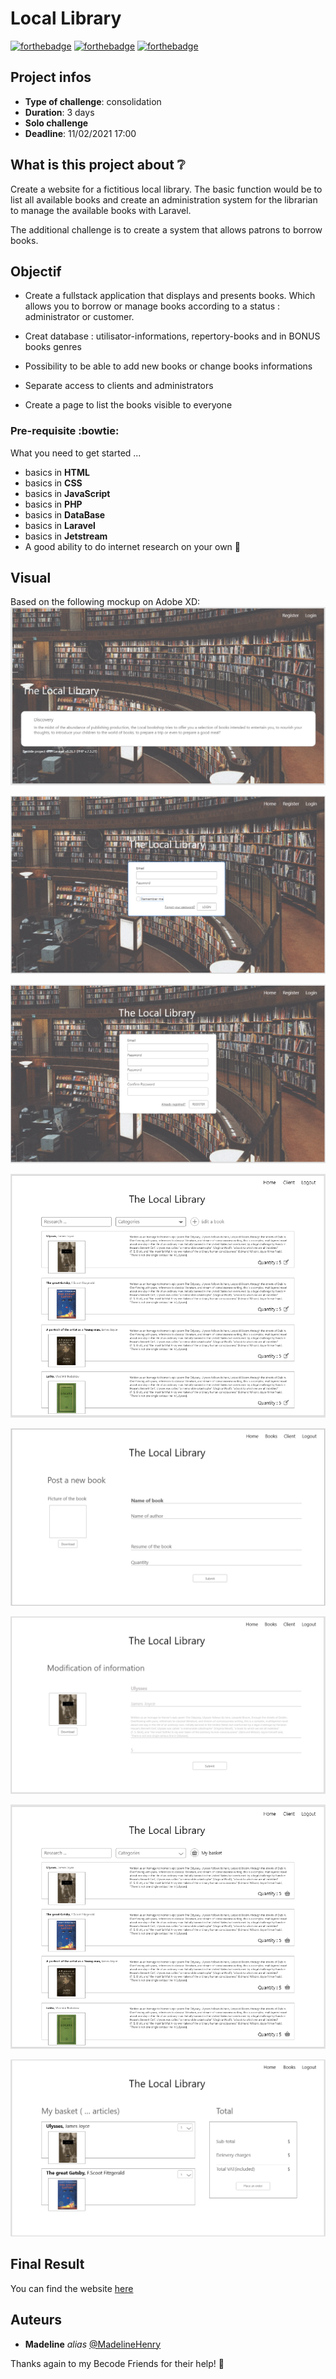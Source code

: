 # Local Library

[![forthebadge](http://forthebadge.com/images/badges/built-with-love.svg)](http://forthebadge.com) [![forthebadge](https://forthebadge.com/images/badges/validated-html5.svg)](http://forthebadge.com) [![forthebadge](https://forthebadge.com/images/badges/uses-css.svg)](http://forthebadge.com)

## Project infos 

- **Type of challenge**: consolidation
- **Duration**: 3 days
- **Solo challenge**
- **Deadline**: 11/02/2021 17:00

## What is this project about :grey_question:

Create a website for a fictitious local library. The basic function would be to list all available books and create an administration system for the librarian to manage the available books with Laravel.

The additional challenge is to create a system that allows patrons to borrow books.

## Objectif

- Create a fullstack application that displays and presents books. Which allows you to borrow or manage books according to a status : administrator or customer. 

- Creat database : utilisator-informations, repertory-books and in BONUS books genres
- Possibility to be able to add new books or change books informations
- Separate access to clients and administrators
- Create a page to list the books visible to everyone


### Pre-requisite :bowtie:

What you need to get started ...

- basics in **HTML**
- basics in **CSS**
- basics in **JavaScript**
- basics in **PHP**
- basics in **DataBase**
- basics in **Laravel**
- basics in **Jetstream**
- A good ability to do internet research on your own :muscle: 


## Visual
Based on the following mockup on Adobe XD: 
![@home page](https://github.com/MadelineHenry/03_Local-Library/blob/main/assets/img/1.home_page_LocalLibrary.png)

![@Login page](https://github.com/MadelineHenry/03_Local-Library/blob/main/assets/img/2.login_page_LocalLibrary.png)

![@Register_page](https://github.com/MadelineHenry/03_Local-Library/blob/main/assets/img/3.register_page_LocalLibrary.png)

![@Admin_directory page](https://github.com/MadelineHenry/03_Local-Library/blob/main/assets/img/4.admin_directory_page_LocalLibrary.png)

![@Add_book page](https://github.com/MadelineHenry/03_Local-Library/blob/main/assets/img/5.add_book_page_LocalLibrary.png)

![@Modification_book page](https://github.com/MadelineHenry/03_Local-Library/blob/main/assets/img/6.modification_page_LocalLibrary.png)

![@Client_directory page](https://github.com/MadelineHenry/03_Local-Library/blob/main/assets/img/7.client_directory_page_LocalLibrary.png)

![@basket page](https://github.com/MadelineHenry/03_Local-Library/blob/main/assets/img/8.basket_page_LocalLibrary.png)

## Final Result
You can find the website [here]()


## Auteurs
* **Madeline** _alias_ [@MadelineHenry](https://github.com/MadelineHenry)


Thanks again to my Becode Friends for their help! :gift_heart:

